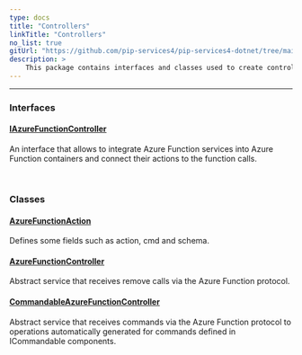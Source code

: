 ```yaml
---
type: docs
title: "Controllers"
linkTitle: "Controllers"
no_list: true
gitUrl: "https://github.com/pip-services4/pip-services4-dotnet/tree/main/pip-services4-azure-dotnet"
description: >
    This package contains interfaces and classes used to create controllers that do operations via the Azure Function protocol.
---
```

---

<div class="module-body"> 


### Interfaces

#### [IAzureFunctionController](iazure_function_controller)
An interface that allows to integrate Azure Function services into Azure Function containers and connect their actions to the function calls.

<br>

### Classes

#### [AzureFunctionAction](azure_function_action)
Defines some fields such as action, cmd and schema.


#### [AzureFunctionController](azure_function_controller)
Abstract service that receives remove calls via the Azure Function protocol.

#### [CommandableAzureFunctionController](commandable_azure_function_controller)
Abstract service that receives commands via the Azure Function protocol to operations automatically generated for commands defined in ICommandable components.


</div>

